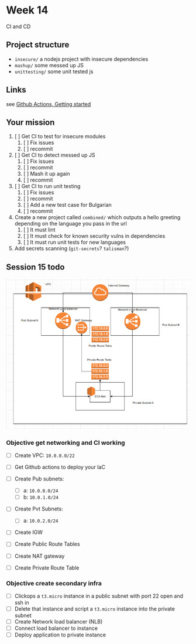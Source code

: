 # Week 14

CI and CD

## Project structure

- `insecure/` a nodejs project with insecure dependencies
- `mashup/` some messed up JS
- `unittesting/` some unit tested js

## Links

see [Github Actions, Getting started](https://docs.github.com/en/actions/quickstart)
## Your mission

1. [ ] Get CI to test for insecure modules
    1. [ ] Fix issues
    1. [ ] recommit
1. [ ] Get CI to detect messed up JS
    1. [ ] Fix issues
    1. [ ] recommit
    1. [ ] Mash it up again
    1. [ ] recommit
1. [ ] Get CI to run unit testing
    1. [ ] Fix issues
    1. [ ] recommit
    1. [ ] Add a new test case for Bulgarian
    1. [ ] recommit
1. Create a new project called `combined/` which outputs a
hello greeting depending on the language you pass in the url
    1. [ ] It must lint
    1. [ ] It must check for known security vulns in dependencies
    1. [ ] It must run unit tests for new languages
1. Add secrets scanning (`git-secrets`? `talisman`?)

## Session 15 todo

![target AWS arch](session-15-aws-targer-arch.png)

### Objective get networking and CI working

- [ ] Create VPC: `10.0.0.0/22`
- [ ] Get Github actions to deploy your IaC

- [ ] Create Pub subnets:
  - [ ] a: `10.0.0.0/24`
  - [ ] b: `10.0.1.0/24`
- [ ] Create Pvt Subnets:
  - [ ] a: `10.0.2.0/24`
- [ ] Create IGW
- [ ] Create Public Route Tables
- [ ] Create NAT gateway
- [ ] Create Private Route Table

### Objective create secondary infra

- [ ] Clickops a `t3.micro` instance in a public subnet with port 22 open and ssh in
- [ ] Delete that instance and script a `t3.micro` instance into the private subnet
- [ ] Create Network load balancer (NLB)
- [ ] Connect load balancer to instance
- [ ] Deploy application to private instance

